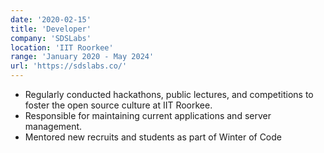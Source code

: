 ```yaml
---
date: '2020-02-15'
title: 'Developer'
company: 'SDSLabs'
location: 'IIT Roorkee'
range: 'January 2020 - May 2024'
url: 'https://sdslabs.co/'
---
```


- Regularly conducted hackathons, public lectures, and competitions to foster the open source culture at IIT Roorkee.
- Responsible for maintaining current applications and server management.
- Mentored new recruits and students as part of Winter of Code
